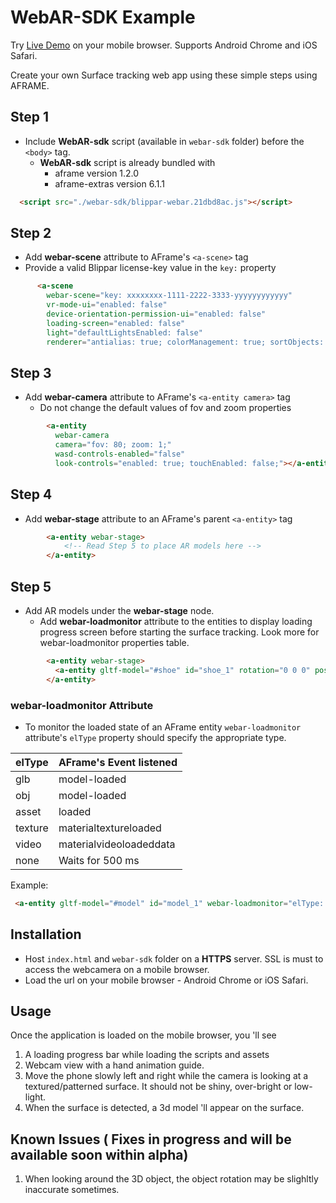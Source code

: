 # WebAR-SDK Example

Try [Live Demo](https://webar-sdk.blippar.com/ "WebAR-sdk Example Live Demo") on your mobile browser. Supports Android Chrome and iOS Safari.

Create your own Surface tracking web app using these simple steps using AFRAME.

## Step 1

- Include **WebAR-sdk** script (available in `webar-sdk` folder) before the `<body>` tag.
  - **WebAR-sdk** script is already bundled with
    - aframe version 1.2.0
    - aframe-extras version 6.1.1

``` html
  <script src="./webar-sdk/blippar-webar.21dbd8ac.js"></script>
```

## Step 2

- Add **webar-scene** attribute to AFrame's `<a-scene>` tag
- Provide a valid Blippar license-key value in the `key:` property

``` html
      <a-scene
        webar-scene="key: xxxxxxxx-1111-2222-3333-yyyyyyyyyyyy"
        vr-mode-ui="enabled: false"
        device-orientation-permission-ui="enabled: false"
        loading-screen="enabled: false"
        light="defaultLightsEnabled: false"
        renderer="antialias: true; colorManagement: true; sortObjects: false; precision: high; logarithmicDepthBuffer: false; physicallyCorrectLights: false;">
```

## Step 3

- Add **webar-camera** attribute to AFrame's `<a-entity camera>` tag
  - Do not change the default values of fov and zoom properties

``` html
        <a-entity
          webar-camera
          camera="fov: 80; zoom: 1;"
          wasd-controls-enabled="false"
          look-controls="enabled: true; touchEnabled: false;"></a-entity>
```

## Step 4

- Add **webar-stage** attribute to an AFrame's parent `<a-entity>` tag

``` html
        <a-entity webar-stage>
            <!-- Read Step 5 to place AR models here -->
        </a-entity>
```

## Step 5

- Add AR models under the **webar-stage** node.
  - Add **webar-loadmonitor** attribute to the entities to display loading progress screen before starting the surface tracking. Look more for webar-loadmonitor properties table.

``` html
        <a-entity webar-stage>
          <a-entity gltf-model="#shoe" id="shoe_1" rotation="0 0 0" position="0 0 0" scale="5 5 5" webar-loadmonitor="elType: glb"></a-entity>
        </a-entity>
```

### webar-loadmonitor Attribute

- To monitor the loaded state of an AFrame entity `webar-loadmonitor` attribute's `elType` property should specify the appropriate type.

| elType         | AFrame's Event listened |
|----------------|-------------------------|
| glb            | model-loaded            |
| obj            | model-loaded            |
| asset          | loaded                  |
| texture        | materialtextureloaded   |
| video          | materialvideoloadeddata |
| none           | Waits for 500 ms        |

Example:

``` html
 <a-entity gltf-model="#model" id="model_1" webar-loadmonitor="elType: obj"></a-entity>
```

## Installation

- Host `index.html` and `webar-sdk` folder on a **HTTPS** server. SSL is must to access the webcamera on a mobile browser.
- Load the url on your mobile browser - Android Chrome or iOS Safari.

## Usage

Once the application is loaded on the mobile browser, you 'll see

  1. A loading progress bar while loading the scripts and assets
  2. Webcam view with a hand animation guide.
  3. Move the phone slowly left and right while the camera is looking at a textured/patterned surface. It should not be shiny, over-bright or low-light.
  4. When the surface is detected, a 3d model 'll appear on the surface.

## Known Issues ( Fixes in progress and will be available soon within alpha)

  1. When looking around the 3D object, the object rotation may be slighltly inaccurate sometimes.
